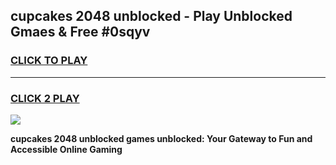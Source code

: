 
## cupcakes 2048 unblocked - Play Unblocked Gmaes & Free #0sqyv
<h3>
<a href="https://news.freeplayer.one?title=cupcakes_2048_unblocked&ref=24F">CLICK TO PLAY</a></h3>
<hr>

<h3>
<a href="https://news.freeplayer.one?title=cupcakes_2048_unblocked&ref=24F">CLICK 2 PLAY</a>
  
</h3>

<a href="https://news.freeplayer.one?title=cupcakes_2048_unblocked&ref=24F/"><img src="https://clearcache.store/games.png"></a>


**cupcakes 2048 unblocked games unblocked: Your Gateway to Fun and Accessible Online Gaming**
